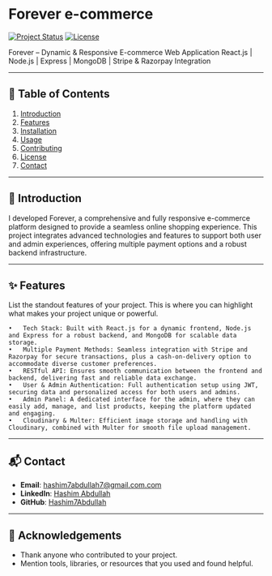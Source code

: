 # **Forever e-commerce**

[![Project Status](https://img.shields.io/badge/status-active-brightgreen)](https://github.com/your-org/your-repository)
[![License](https://img.shields.io/badge/license-MIT-blue)](LICENSE)

Forever – Dynamic & Responsive E-commerce Web Application
React.js | Node.js | Express | MongoDB | Stripe & Razorpay Integration

---

## **📝 Table of Contents**
1. [Introduction](#introduction)
2. [Features](#features)
3. [Installation](#installation)
4. [Usage](#usage)
5. [Contributing](#contributing)
6. [License](#license)
7. [Contact](#contact)

---

## **🚀 Introduction**
I developed Forever, a comprehensive and fully responsive e-commerce platform designed to provide a seamless online shopping experience. This project integrates advanced technologies and features to support both user and admin experiences, offering multiple payment options and a robust backend infrastructure.

---

## **✨ Features**
List the standout features of your project. This is where you can highlight what makes your project unique or powerful.

	•	Tech Stack: Built with React.js for a dynamic frontend, Node.js and Express for a robust backend, and MongoDB for scalable data storage.
	•	Multiple Payment Methods: Seamless integration with Stripe and Razorpay for secure transactions, plus a cash-on-delivery option to accommodate diverse customer preferences.
	•	RESTful API: Ensures smooth communication between the frontend and backend, delivering fast and reliable data exchange.
	•	User & Admin Authentication: Full authentication setup using JWT, securing data and personalized access for both users and admins.
	•	Admin Panel: A dedicated interface for the admin, where they can easily add, manage, and list products, keeping the platform updated and engaging.
	•	Cloudinary & Multer: Efficient image storage and handling with Cloudinary, combined with Multer for smooth file upload management.


---

## **📬 Contact**

- **Email**: hashim7abdullah7@gmail.com.com
- **LinkedIn**: [Hashim Abdullah](in/hashim-abdullah-1a0b3a30b)
- **GitHub**: [Hashim7Abdullah](https://github.com/your-profile)

---

## **🔗 Acknowledgements**
- Thank anyone who contributed to your project.
- Mention tools, libraries, or resources that you used and found helpful.
